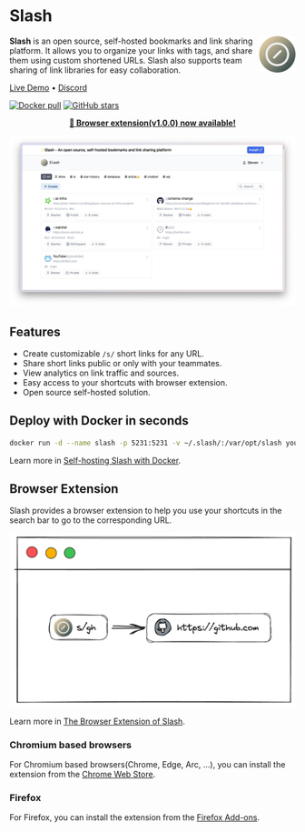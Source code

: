 # Slash

<img align="right" src="./resources/logo.png" height="64px" alt="logo">

**Slash** is an open source, self-hosted bookmarks and link sharing platform. It allows you to organize your links with tags, and share them using custom shortened URLs. Slash also supports team sharing of link libraries for easy collaboration.

<a href="https://demo.slash.yourselfhosted.com">Live Demo</a> • <a href="https://discord.gg/QZqUuUAhDV">Discord</a>

<p>
  <a href="https://hub.docker.com/r/yourselfhosted/slash"><img alt="Docker pull" src="https://img.shields.io/docker/pulls/yourselfhosted/slash.svg"/></a>
  <a href="https://github.com/boojack/slash/stargazers"><img alt="GitHub stars" src="https://img.shields.io/github/stars/boojack/slash?logo=github"/></a>
</p>

<p align="center">
<a href="https://chrome.google.com/webstore/detail/slash/ebaiehmkammnacjadffpicipfckgeobg"><b>🧩 Browser extension(v1.0.0)  now available!</b></a></p>

![demo](./resources/demo.png)

## Features

- Create customizable `/s/` short links for any URL.
- Share short links public or only with your teammates.
- View analytics on link traffic and sources.
- Easy access to your shortcuts with browser extension.
- Open source self-hosted solution.

## Deploy with Docker in seconds

```bash
docker run -d --name slash -p 5231:5231 -v ~/.slash/:/var/opt/slash yourselfhosted/slash:latest
```

Learn more in [Self-hosting Slash with Docker](https://github.com/boojack/slash/blob/main/docs/install.md).

## Browser Extension

Slash provides a browser extension to help you use your shortcuts in the search bar to go to the corresponding URL.

![browser-extension-example](./resources/browser-extension-example.png)

Learn more in [The Browser Extension of Slash](https://github.com/boojack/slash/blob/main/docs/install-browser-extension.md).

### Chromium based browsers

For Chromium based browsers(Chrome, Edge, Arc, ...), you can install the extension from the [Chrome Web Store](https://chrome.google.com/webstore/detail/slash/ebaiehmkammnacjadffpicipfckgeobg).

### Firefox

For Firefox, you can install the extension from the [Firefox Add-ons](https://addons.mozilla.org/en-US/firefox/addon/your-slash/).
